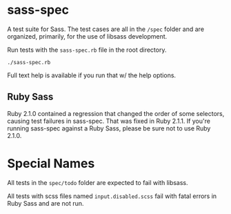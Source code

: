 sass-spec
=========

A test suite for Sass. The test cases are all in the `/spec` folder
and are organized, primarily, for the use of libsass development.

Run tests with the `sass-spec.rb` file in the root directory.

    ./sass-spec.rb 

Full text help is available if you run that w/ the help options.

## Ruby Sass

Ruby 2.1.0 contained a regression that changed the order of some selectors, causing test failures in sass-spec. That was fixed in Ruby 2.1.1. If you're running sass-spec against a Ruby Sass, please be sure not to use Ruby 2.1.0.

# Special Names

All tests in the `spec/todo` folder are expected to fail with libsass.

All tests with scss files named `input.disabled.scss` fail with fatal errors in Ruby Sass and are not run.
